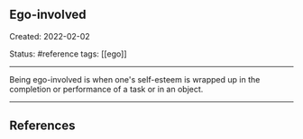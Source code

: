 ## Ego-involved

Created: 2022-02-02

Status: #reference 
tags: [[ego]]
*****

Being ego-involved is when one's self-esteem is wrapped up in the completion or performance of a task or in an object.
      

*****

## References

